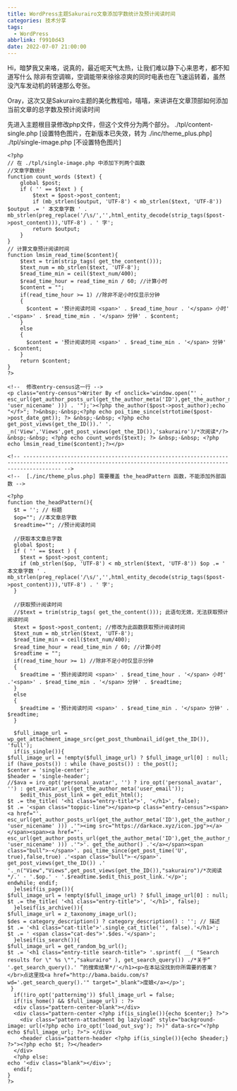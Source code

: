 ```yaml
---
title: WordPress主题Sakurairo文章添加字数统计及预计阅读时间
categories: 技术分享
tags:
  - WordPress
abbrlink: f9910d43
date: 2022-07-07 21:00:00
---
```

Hi，暗梦我又来咯，说真的，最近呢天气太热，让我们难以静下心来思考，都不知道写什么
除非有空调嘛，空调能带来徐徐凉爽的同时电表也在飞速运转着，虽然没汽车发动机的转速那么夸张。

Oray，这次又是Sakurairo主题的美化教程哈，嘻嘻，来讲讲在文章顶部如何添加当前文章的总字数及预计阅读时间

先进入主题根目录修改php文件，但这个文件分为两个部分。
./tpl/content-single.php [设置特色图片，在新版本已失效，转为 ./inc/theme_plus.php]
./tpl/single-image.php [不设置特色图片]

    <?php
    // 在 ./tpl/single-image.php 中添加下列两个函数
    //文章字数统计
    function count_words ($text) {  
        global $post;  
        if ( '' == $text ) {  
            $text = $post->post_content;  
            if (mb_strlen($output, 'UTF-8') < mb_strlen($text, 'UTF-8')) $output .= ' 本文章字数 ' . 
    mb_strlen(preg_replace('/\s/','',html_entity_decode(strip_tags($post->post_content))),'UTF-8') . ' 字';  
            return $output;  
        }  
    }
    // 计算文章预计阅读时间
    function lmsim_read_time($content){
        $text = trim(strip_tags( get_the_content()));
        $text_num = mb_strlen($text, 'UTF-8');
        $read_time_min = ceil($text_num/400);
        $read_time_hour = read_time_min / 60; //计算小时
        $content = "";
        if(read_time_hour >= 1) //除非不足小时仅显示分钟
        {
          $content = '预计阅读时间 <span>' . $read_time_hour . '</span> 小时' .'<span>' . $read_time_min . '</span> 分钟' . $content;
        }
        else
        {
          $content = '预计阅读时间 <span>' . $read_time_min . '</span> 分钟' . $content;
        }
        return $content;
    }
    ?>

    <!--  修改entry-census这一行 -->
    <p class="entry-census">Writer By <f onclick='window.open("' . 
    esc_url(get_author_posts_url(get_the_author_meta('ID'),get_the_author_meta( 'user_nicename' ))) . '");'><?php the_author($post->post_author);echo "</f>"; ?>&nbsp;·&nbsp;<?php echo poi_time_since(strtotime($post->post_date_gmt)); ?> &nbsp;·&nbsp; <?php echo get_post_views(get_the_ID()).' '. _n('View','Views',get_post_views(get_the_ID()),'sakurairo')/*次阅读*/?> &nbsp;·&nbsp; <?php echo count_words($text); ?> &nbsp;·&nbsp; <?php echo lmsim_read_time($content);?></p>

    <!-- -------------------------------------------------------------------------------------------------------------------------------------------------------- -->
    <!--  [./inc/theme_plus.php] 需要覆盖 the_headPattern 函数，不能添加外部函数 -->

    <?php
    function the_headPattern(){
      $t = ''; // 标题
      $op=""; //本文章总字数
      $readtime=""; //预计阅读时间

      //获取本文章总字数
      global $post;  
      if ( '' == $text ) {  
        $text = $post->post_content;  
        if (mb_strlen($op, 'UTF-8') < mb_strlen($text, 'UTF-8')) $op .= ' 本文章字数 ' . mb_strlen(preg_replace('/\s/','',html_entity_decode(strip_tags($post->post_content))),'UTF-8') . ' 字';          
      }  
  
      //获取预计阅读时间
      //$text = trim(strip_tags( get_the_content())); 此语句无效，无法获取预计阅读时间
      $text = $post->post_content; //修改为此函数获取预计阅读时间
      $text_num = mb_strlen($text, 'UTF-8');
      $read_time_min = ceil($text_num/400);
      $read_time_hour = read_time_min / 60; //计算小时
      $readtime = "";
      if(read_time_hour >= 1) //除非不足小时仅显示分钟
      {
        $readtime = '预计阅读时间 <span>' . $read_time_hour . '</span> 小时' .'<span>' . $read_time_min . '</span> 分钟' . $readtime;   
      }
      else
      {
        $readtime = '预计阅读时间 <span>' . $read_time_min . '</span> 分钟' . $readtime;
      }
  
      $full_image_url = wp_get_attachment_image_src(get_post_thumbnail_id(get_the_ID()), 'full');
      if(is_single()){
    $full_image_url = !empty($full_image_url) ? $full_image_url[0] : null;
    if (have_posts()) : while (have_posts()) : the_post();
    $center = 'single-center';
    $header = 'single-header';
    //$ava = iro_opt('personal_avatar', '') ? iro_opt('personal_avatar', '') : get_avatar_url(get_the_author_meta('user_email'));
        $edit_this_post_link = get_edit_html();
    $t .= the_title( '<h1 class="entry-title">', '</h1>', false);
    $t .= '<span class="toppic-line"></span><p class="entry-census"><span><a href="'. esc_url(get_author_posts_url(get_the_author_meta('ID'),get_the_author_meta( 'user_nicename' ))) .'"><img src="https://darkace.xyz/icon.jpg"></a></span><span><a href="'. esc_url(get_author_posts_url(get_the_author_meta('ID'),get_the_author_meta( 'user_nicename' ))) .'">'. get_the_author() .'</a></span><span class="bull">·</span>'. poi_time_since(get_post_time('U', true),false,true) .'<span class="bull">·</span>'. get_post_views(get_the_ID()) .' '._n("View","Views",get_post_views(get_the_ID()),"sakurairo")/*次阅读*/.' · '.$op.' · '.$readtime.$edit_this_post_link.'</p>';
	endwhile; endif;
      }elseif(is_page()){
    $full_image_url = !empty($full_image_url) ? $full_image_url[0] : null;
    $t .= the_title( '<h1 class="entry-title">', '</h1>', false);
      }elseif(is_archive()){
    $full_image_url = z_taxonomy_image_url();
    $des = category_description() ? category_description() : ''; // 描述
    $t .= '<h1 class="cat-title">'.single_cat_title('', false).'</h1>';
    $t .= ' <span class="cat-des">'.$des.'</span>';
      }elseif(is_search()){
    $full_image_url = get_random_bg_url();
    $t .= '<h1 class="entry-title search-title"> '.sprintf( __( "Search results for \" %s \"","sakurairo" ), get_search_query()) ./*关于“ '.get_search_query().' ”的搜索结果*/'</h1><p>在本站没找到你所需要的答案？</br>点这里找<a href="http://bama.baidu.com/s?wd='.get_search_query().'" target="_blank">度娘</a></p>';
     }
      if(!iro_opt('patternimg')) $full_image_url = false;
      if(!is_home() && $full_image_url) : ?>
      <div class="pattern-center-blank"></div>
      <div class="pattern-center <?php if(is_single()){echo $center;} ?>">
        <div class="pattern-attachment bg lazyload" style="background-image: url(<?php echo iro_opt('load_out_svg'); ?>)" data-src="<?php echo $full_image_url; ?>"> </div>
        <header class="pattern-header <?php if(is_single()){echo $header;} ?>"><?php echo $t; ?></header>
      </div>
      <?php else:
    echo '<div class="blank"></div>';
      endif;
    }
    ?>